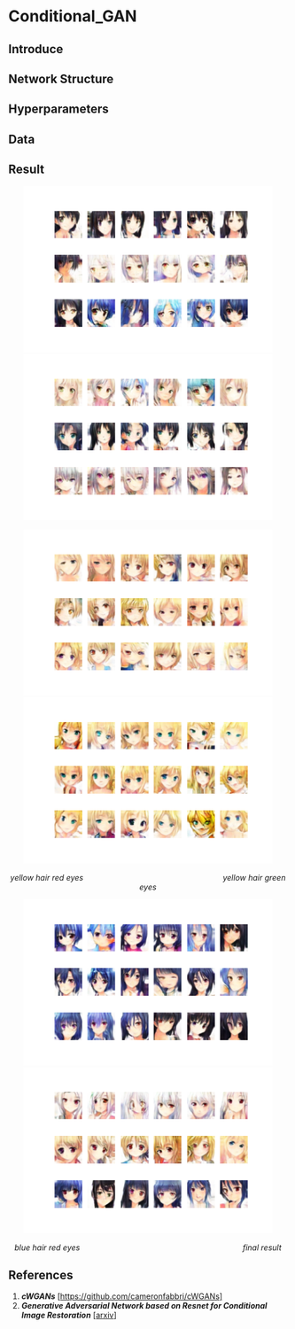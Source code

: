 # Conditional_GAN

## Introduce

## Network Structure


## Hyperparameters

## Data 

## Result

<p align="center"><img width="450px" src="https://github.com/Yukino1010/Conditional_GAN/blob/master/outputs/final2.png">
<img width="450px" src="https://github.com/Yukino1010/Conditional_GAN/blob/master/outputs/final3.png" /></p>

<p align="center">
<img width="450px" src="https://github.com/Yukino1010/Conditional_GAN/blob/master/outputs/final6.png?raw=true" >
<img width="450px" src="https://github.com/Yukino1010/Conditional_GAN/blob/master/outputs/final7.png?raw=true">
</p>

<p align="center">
<i>yellow hair red eyes</i>&emsp;&emsp;&emsp;&emsp;&emsp;&emsp;&emsp;&emsp;&emsp;&emsp;&emsp;&emsp;&emsp;&emsp;&emsp;&emsp;&emsp;&emsp;<i>yellow hair green eyes</i>
</p>

<p align="center">
<img width="450px" src="https://github.com/Yukino1010/Conditional_GAN/blob/master/outputs/final8.png?raw=true" >
<img width="450px" src="https://github.com/Yukino1010/Conditional_GAN/blob/master/outputs/final9.png?raw=true">
</p>

<p align="center">
<i>blue hair red eyes</i>&emsp;&emsp;&emsp;&emsp;&emsp;&emsp;&emsp;&emsp;&emsp;&emsp;&emsp;&emsp;&emsp;&emsp;&emsp;&emsp;&emsp;&emsp;&emsp;&emsp;&emsp;<i>final result</i>
</p>


## References

1. ***cWGANs*** [https://github.com/cameronfabbri/cWGANs]
2. ***Generative Adversarial Network based on Resnet for Conditional Image Restoration*** [[arxiv](https://arxiv.org/abs/1707.04881)]
